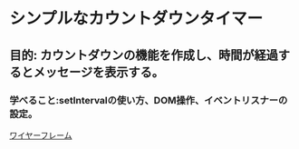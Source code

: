 # シンプルなカウントダウンタイマー
## 目的: カウントダウンの機能を作成し、時間が経過するとメッセージを表示する。
### 学べること:setIntervalの使い方、DOM操作、イベントリスナーの設定。

[ワイヤーフレーム](https://drive.google.com/file/d/1JIJ4xXpQTeGgUNw-wyMUruBTQRg8lsxu/view?usp=sharing)